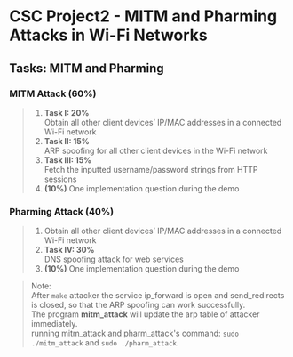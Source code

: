 # CSC Project2 - MITM and Pharming Attacks in Wi-Fi Networks

## Tasks: MITM and Pharming

### MITM Attack (60%)
 
> 1. **Task I: 20%**  
    Obtain all other client devices’ IP/MAC addresses in a connected Wi-Fi network  
> 2. **Task II: 15%**  
    ARP spoofing for all other client devices in the Wi-Fi network  
> 3. **Task III: 15%**  
    Fetch the inputted username/password strings from HTTP sessions  
> 4. **(10%)** One implementation question during the demo 

### Pharming Attack (40%)

> 1. Obtain all other client devices’ IP/MAC addresses in a connected Wi-Fi network  
> 2. **Task IV: 30%**  
    DNS spoofing attack for web services  
> 3. **(10%)** One implementation question during the demo  

> Note:  
> After `make` attacker the service ip_forward is open and send_redirects is closed, so that the ARP spoofing can work successfully.  
> The program **mitm_attack** will update the arp table of attacker immediately.   
> running mitm_attack and pharm_attack's command: `sudo ./mitm_attack` and  `sudo ./pharm_attack`.  

